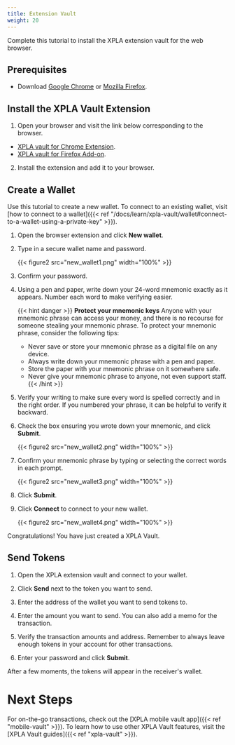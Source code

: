 ```yaml
---
title: Extension Vault
weight: 20
---
```


Complete this tutorial to install the XPLA extension vault for the web browser.

## Prerequisites

- Download [Google Chrome](https://www.google.com/chrome/) or [Mozilla Firefox](https://www.mozilla.org/firefox/new/).

## Install the XPLA Vault Extension

1. Open your browser and visit the link below corresponding to the browser.
- [XPLA vault for Chrome Extension](https://chrome.google.com/webstore/detail/xpla-vault-wallet/ocjobpilfplciaddcbafabcegbilnbnb).
- [XPLA vault for Firefox Add-on](https://addons.mozilla.org/firefox/addon/xpla-vault-wallet/).

2. Install the extension and add it to your browser.

## Create a Wallet

Use this tutorial to create a new wallet. To connect to an existing wallet, visit [how to connect to a wallet]({{< ref "/docs/learn/xpla-vault/wallet#connect-to-a-wallet-using-a-private-key" >}}).

1. Open the browser extension and click **New wallet**.

1. Type in a secure wallet name and password.

   {{< figure2 src="new_wallet1.png" width="100%" >}}

1. Confirm your password.

1. Using a pen and paper, write down your 24-word mnemonic exactly as it appears. Number each word to make verifying easier.

   {{< hint danger >}}
   **Protect your mnemonic keys**
   Anyone with your mnemonic phrase can access your money, and there is no recourse for someone stealing your mnemonic phrase. To protect your mnemonic phrase, consider the following tips:
   - Never save or store your mnemonic phrase as a digital file on any device.
   - Always write down your mnemonic phrase with a pen and paper.
   - Store the paper with your mnemonic phrase on it somewhere safe.
   - Never give your mnemonic phrase to anyone, not even support staff.
   {{< /hint >}}

1. Verify your writing to make sure every word is spelled correctly and in the right order. If you numbered your phrase, it can be helpful to verify it backward.

1. Check the box ensuring you wrote down your mnemonic, and click **Submit**.

   {{< figure2 src="new_wallet2.png" width="100%" >}}

1. Confirm your mnemonic phrase by typing or selecting the correct words in each prompt.

   {{< figure2 src="new_wallet3.png" width="100%" >}}

1. Click **Submit**.

1. Click **Connect** to connect to your new wallet.

   {{< figure2 src="new_wallet4.png" width="100%" >}}

Congratulations! You have just created a XPLA Vault.

## Send Tokens

1. Open the XPLA extension vault and connect to your wallet.

1. Click **Send** next to the token you want to send.

1. Enter the address of the wallet you want to send tokens to.

1. Enter the amount you want to send. You can also add a memo for the transaction.

1. Verify the transaction amounts and address. Remember to always leave enough tokens in your account for other transactions.

1.  Enter your password and click **Submit**.

After a few moments, the tokens will appear in the receiver's wallet.

# Next Steps

For on-the-go transactions, check out the [XPLA mobile vault app]({{< ref "mobile-vault" >}}). To learn how to use other XPLA Vault features, visit the [XPLA Vault guides]({{< ref "xpla-vault" >}}).
